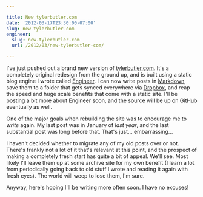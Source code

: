 ```yaml
---

title: New tylerbutler.com
date: '2012-03-17T23:30:00-07:00'
slug: new-tylerbutler-com
engineer:
  slug: new-tylerbutler-com
  url: /2012/03/new-tylerbutler-com/

---
```


I've just pushed out a brand new version of [tylerbutler.com](/). It's a completely original redesign from the ground up, and is built using a static blog engine I wrote called [Engineer][]. I can now write posts in [Markdown][], save them to a folder that gets synced everywhere via [Dropbox][], and reap the speed and huge scale benefits that come with a static site. I'll be posting a bit more about Engineer soon, and the source will be up on GitHub eventually as well.

One of the major goals when rebuilding the site was to encourage me to *write* again. My last post was in January of *last year*, and the last substantial post was long before that. That's just... embarrassing...

I haven't decided whether to migrate any of my old posts over or not. There's frankly not a lot of it that's relevant at this point, and the prospect of making a completely fresh start has quite a bit of appeal. We'll see. Most likely I'll leave them up at some archive site for my own benefit (I learn a lot from periodically going back to old stuff I wrote and reading it again with fresh eyes). The world will weep to lose them, I'm sure.

Anyway, here's hoping I'll be writing more often soon. I have no excuses!

[engineer]: /projects/engineer/
[markdown]: http://daringfireball.net/projects/markdown/
[dropbox]: http://www.dropbox.com

